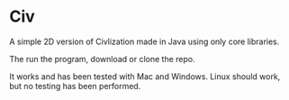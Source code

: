# Civ

A simple 2D version of Civlization made in Java using only core libraries.

The run the program, download or clone the repo.

It works and has been tested with Mac and Windows.
Linux should work, but no testing has been performed.
